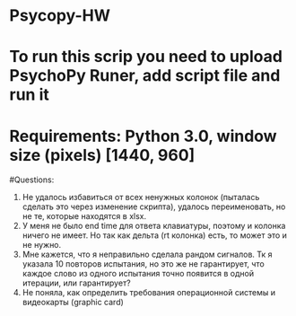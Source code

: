 # Psycopy-HW
# To run this scrip you need to upload PsychoPy Runer, add script file and run it
# Requirements: Python 3.0, window size (pixels) [1440, 960]



#Questions:
1. Не удалось избавиться от всех ненужных колонок (пыталась сделать это через изменение скрипта), удалось переименовать, но не те, которые находятся в xlsx.
2. У меня не было end time для ответа клавиатуры, поэтому и колонка ничего не имеет. Но так как дельта (rt колонка) есть, то может это и не нужно. 
3. Мне кажется, что я неправильно сделала рандом сигналов. Тк я указала 10 повторов испытания, но это же не гарантирует, что каждое слово из одного испытания точно появится в одной итерации, или гарантирует? 
4. Не поняла, как определить требования операционной системы и видеокарты (graphic card)
